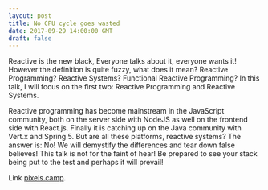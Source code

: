 ```yaml
---
layout: post
title: No CPU cycle goes wasted
date: 2017-09-29 14:00:00 GMT
draft: false
---
```


Reactive is the new black, Everyone talks about it, everyone wants it! However the definition is quite fuzzy, what does it mean? Reactive Programming? Reactive Systems? Functional Reactive Programming? In this talk, I will focus on the first two: Reactive Programming and Reactive Systems.

Reactive programming has become mainstream in the JavaScript community, both on the server side with NodeJS as well on the frontend side with React.js. Finally it is catching up on the Java community with Vert.x and Spring 5. But are all these platforms, reactive systems? The answer is: No! We will demystify the differences and tear down false believes! This talk is not for the faint of hear! Be prepared to see your stack being put to the test and perhaps it will prevail!

Link [pixels.camp](https://pixels.camp/schedule/#day2).
